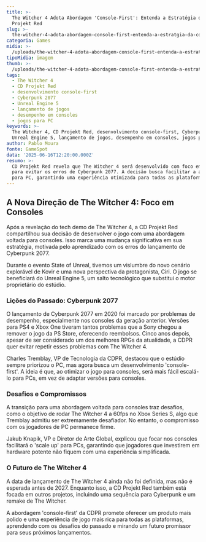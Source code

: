 ```yaml
---
title: >-
  The Witcher 4 Adota Abordagem 'Console-First': Entenda a Estratégia da CD
  Projekt Red
slug: >-
  the-witcher-4-adota-abordagem-console-first-entenda-a-estratgia-da-cd-projekt-red
categoria: Games
midia: >-
  /uploads/the-witcher-4-adota-abordagem-console-first-entenda-a-estratgia-da-cd-projekt-red-thumb.jpg
tipoMidia: imagem
thumb: >-
  /uploads/the-witcher-4-adota-abordagem-console-first-entenda-a-estratgia-da-cd-projekt-red-thumb.jpg
tags:
  - The Witcher 4
  - CD Projekt Red
  - desenvolvimento console-first
  - Cyberpunk 2077
  - Unreal Engine 5
  - lançamento de jogos
  - desempenho em consoles
  - jogos para PC
keywords: >-
  The Witcher 4, CD Projekt Red, desenvolvimento console-first, Cyberpunk 2077,
  Unreal Engine 5, lançamento de jogos, desempenho em consoles, jogos para PC
author: Pablo Moura
fonte: GameSpot
data: '2025-06-16T12:20:00.000Z'
resumo: >-
  CD Projekt Red revela que The Witcher 4 será desenvolvido com foco em consoles
  para evitar os erros de Cyberpunk 2077. A decisão busca facilitar a adaptação
  para PC, garantindo uma experiência otimizada para todas as plataformas.
---
```


## A Nova Direção de The Witcher 4: Foco em Consoles

Após a revelação do tech demo de The Witcher 4, a CD Projekt Red compartilhou sua decisão de desenvolver o jogo com uma abordagem voltada para consoles. Isso marca uma mudança significativa em sua estratégia, motivada pelo aprendizado com os erros do lançamento de Cyberpunk 2077.

Durante o evento State of Unreal, tivemos um vislumbre do novo cenário explorável de Kovir e uma nova perspectiva da protagonista, Ciri. O jogo se beneficiará do Unreal Engine 5, um salto tecnológico que substitui o motor proprietário do estúdio.

### Lições do Passado: Cyberpunk 2077

O lançamento de Cyberpunk 2077 em 2020 foi marcado por problemas de desempenho, especialmente nos consoles da geração anterior. Versões para PS4 e Xbox One tiveram tantos problemas que a Sony chegou a remover o jogo da PS Store, oferecendo reembolsos. Cinco anos depois, apesar de ser considerado um dos melhores RPGs da atualidade, a CDPR quer evitar repetir esses problemas com The Witcher 4.

Charles Tremblay, VP de Tecnologia da CDPR, destacou que o estúdio sempre priorizou o PC, mas agora busca um desenvolvimento 'console-first'. A ideia é que, ao otimizar o jogo para consoles, será mais fácil escalá-lo para PCs, em vez de adaptar versões para consoles.

### Desafios e Compromissos

A transição para uma abordagem voltada para consoles traz desafios, como o objetivo de rodar The Witcher 4 a 60fps no Xbox Series S, algo que Tremblay admitiu ser extremamente desafiador. No entanto, o compromisso com os jogadores de PC permanece firme.

Jakub Knapik, VP e Diretor de Arte Global, explicou que focar nos consoles facilitará o 'scale up' para PCs, garantindo que jogadores que investirem em hardware potente não fiquem com uma experiência simplificada.

### O Futuro de The Witcher 4

A data de lançamento de The Witcher 4 ainda não foi definida, mas não é esperada antes de 2027. Enquanto isso, a CD Projekt Red também está focada em outros projetos, incluindo uma sequência para Cyberpunk e um remake de The Witcher.

A abordagem 'console-first' da CDPR promete oferecer um produto mais polido e uma experiência de jogo mais rica para todas as plataformas, aprendendo com os desafios do passado e mirando um futuro promissor para seus próximos lançamentos.
